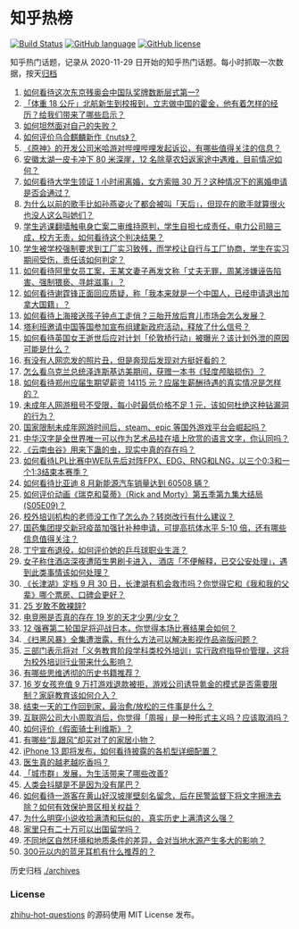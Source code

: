 # 知乎热榜
[![Build Status](https://github.com/ToWeLong/zhihu-hot-questions/workflows/CI/badge.svg)](https://github.com/ToWeLong/zhihu-hot-questions/actions)
[![GitHub language](https://img.shields.io/badge/language-golang-orange.svg)](https://golang.org/)
[![GitHub license](https://img.shields.io/github/license/ToWeLong/zhihu-hot-questions)](https://github.com/ToWeLong/zhihu-hot-questions/blob/main/LICENSE)

知乎热门话题，记录从 2020-11-29 日开始的知乎热门话题。每小时抓取一次数据，按天[归档](./archives)

<!-- BEGIN -->

1. [如何看待这次东京残奥会中国队奖牌数断层式第一?](https://www.zhihu.com/question/484802427)
1. [「体重 18 公斤」北航新生到校报到，立志做中国的霍金，他有着怎样的经历？给我们带来了哪些启示？](https://www.zhihu.com/question/484926831)
1. [如何坦然面对自己的失败？](https://www.zhihu.com/question/37555333)
1. [如何评价乌合麒麟新作《nuts》？](https://www.zhihu.com/question/484654968)
1. [《原神》的开发公司米哈游对哔哩哔哩发起诉讼，有哪些值得关注的信息？](https://www.zhihu.com/question/484862001)
1. [安徽太湖一皮卡冲下 80 米深崖，12 名除草农妇返家途中遇难，目前情况如何？](https://www.zhihu.com/question/484934850)
1. [如何看待大学生领证 1 小时闹离婚，女方索赔 30 万？这种情况下的离婚申请是否会通过？](https://www.zhihu.com/question/485030666)
1. [为什么以前的歌手比如孙燕姿火了都会被叫「天后」，但现在的歌手就算很火也没人这么叫她们？](https://www.zhihu.com/question/484770666)
1. [学生逃课翻墙触电身亡案二审维持原判，学生自担七成责任，电力公司赔三成，校方无责，如何看待这个判决结果？](https://www.zhihu.com/question/484395197)
1. [学生被学校强制要求到工厂实习致残，而学校让自行与工厂协商，学生在实习期间受伤，责任该如何判定？](https://www.zhihu.com/question/484969513)
1. [如何看待阿里女员工案，王某文妻子再发文称「丈夫无罪，周某涉嫌诬告陷害、强制猥亵、寻衅滋事」？](https://www.zhihu.com/question/484896081)
1. [如何看待谢霆锋正面回应质疑，称「我本来就是一个中国人，已经申请退出加拿大国籍」？](https://www.zhihu.com/question/484904338)
1. [如何看待上海接送孩子钟点工走俏？三胎开放后育儿市场会怎么发展？](https://www.zhihu.com/question/484439042)
1. [塔利班邀请中国等国参加宣布组建新政府活动，释放了什么信号？](https://www.zhihu.com/question/485059799)
1. [如何看待英国女王逝世后应对计划「伦敦桥行动」被曝光？该计划外泄的原因可能是什么？](https://www.zhihu.com/question/484850444)
1. [有没有人网恋发的照片丑，但是奔现后发现对方挺好看的？](https://www.zhihu.com/question/266750825)
1. [怎么看乌克兰总统泽连斯基访美期间，获赠一本书《轻度颅脑损伤》？](https://www.zhihu.com/question/484652375)
1. [如何看待郑州应届生期望薪资 14115 元？应届生薪酬待遇的真实情况是怎样的？](https://www.zhihu.com/question/485043678)
1. [未成年人网游租号不受限，每小时最低价格不足 1 元，该如何杜绝这种钻漏洞的行为？](https://www.zhihu.com/question/484993966)
1. [国家限制未成年网游时间后，steam、epic 等国外游戏平台会崛起吗？](https://www.zhihu.com/question/483864191)
1. [中华汉字是全世界唯一可以作为艺术品挂在墙上欣赏的语言文字，你认同吗？](https://www.zhihu.com/question/484332230)
1. [《云南虫谷》用来下蛊的虫，现实中真的存在吗？](https://www.zhihu.com/question/484859790)
1. [如何看待LPL比赛中WE队先后对阵FPX、EDG、RNG和LNG，以三个0:3和一个1:3结束本赛季？](https://www.zhihu.com/question/484924801)
1. [如何看待比亚迪 8 月新能源汽车销量达到 60508 辆？](https://www.zhihu.com/question/484588078)
1. [如何评价动画《瑞克和莫蒂》（Rick and Morty）第五季第九集大结局(S05E09)？](https://www.zhihu.com/question/479224684)
1. [校外培训机构的老师没工作了怎么办？转岗改行有什么建议？](https://www.zhihu.com/question/480587878)
1. [国药集团提交新冠疫苗加强针补种申请，可提高抗体水平 5-10 倍，还有哪些信息值得关注？](https://www.zhihu.com/question/485011612)
1. [丁宁宣布退役，如何评价她的乒乓球职业生涯？](https://www.zhihu.com/question/484988712)
1. [女子称住酒店深夜遭陌生男刷卡进入， 酒店「不便解释，已交公安处理」，遇到此类事情该如何处理？](https://www.zhihu.com/question/485012302)
1. [《长津湖》定档 9 月 30 日，长津湖有机会救市吗？你觉得它和《我和我的父辈》哪个票房、口碑会更好？](https://www.zhihu.com/question/483938556)
1. [25 岁敢不敢裸辞?](https://www.zhihu.com/question/483469944)
1. [电竞圈是否真的存在 19 岁的天才少男/少女？](https://www.zhihu.com/question/468717638)
1. [12 强赛第二轮国足将迎战日本，你觉得本场比赛结果会如何？](https://www.zhihu.com/question/484473981)
1. [《扫黑风暴》全集遭泄露，有什么方法可以解决影视作品盗版问题？](https://www.zhihu.com/question/484892076)
1. [三部门表示将对「义务教育阶段学科类校外培训」实行政府指导价管理，这将为校外培训行业带来什么影响？](https://www.zhihu.com/question/485070230)
1. [有哪些思维透彻的历史书籍推荐？](https://www.zhihu.com/question/472293322)
1. [16 岁女孩充值 9 万打游戏退款被拒，游戏公司诱导氪金的模式是否需要限制？家庭教育该如何介入？](https://www.zhihu.com/question/484454580)
1. [结束一天的工作回到家，最治愈/放松的三件事是什么？](https://www.zhihu.com/question/484996813)
1. [互联网公司大小周取消后，你觉得「周报」是一种形式主义吗？应该取消吗？](https://www.zhihu.com/question/484341370)
1. [如何评价《假面骑士利维斯》？](https://www.zhihu.com/question/475311052)
1. [​有哪些“乱跟风”却买对了的家居小物？](https://www.zhihu.com/question/440729078)
1. [iPhone 13 即将发布，如何看待披露的各机型详细配置？](https://www.zhihu.com/question/484389011)
1. [医生真的越老越吃香吗？](https://www.zhihu.com/question/65983727)
1. [「城市群」发展，为生活带来了哪些改善?](https://www.zhihu.com/question/484994505)
1. [人类会抖腿是不是因为没有尾巴？](https://www.zhihu.com/question/483987983)
1. [如何看待一游客在黄山好汉坡崖壁刻名留念，后在民警监督下将文字擦洗去除？如何有效保护景区相关权益？](https://www.zhihu.com/question/484553585)
1. [为什么明穿小说收拾满清和玩似的，真实历史上满清这么强？](https://www.zhihu.com/question/484556518)
1. [家里只有二十万可以出国留学吗？](https://www.zhihu.com/question/353101769)
1. [不同地区自然环境和地质条件的差异，会对当地水源产生多大的影响？](https://www.zhihu.com/question/483980492)
1. [300元以内的蓝牙耳机有什么推荐的？](https://www.zhihu.com/question/475474488)

<!-- END -->

历史归档 [./archives](./archives)


### License
[zhihu-hot-questions](https://github.com/towelong/zhihu-hot-questions) 的源码使用 MIT License 发布。